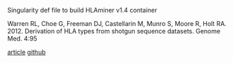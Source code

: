 Singularity def file to build HLAminer v1.4 container


Warren RL, Choe G, Freeman DJ, Castellarin M, Munro S, Moore R, Holt 
RA.  2012. Derivation of HLA types from shotgun sequence datasets. 
Genome Med. 4:95

[article](http://genomemedicine.com/content/4/12/95/abstract)
[github](https://github.com/warrenlr/HLAminer)

